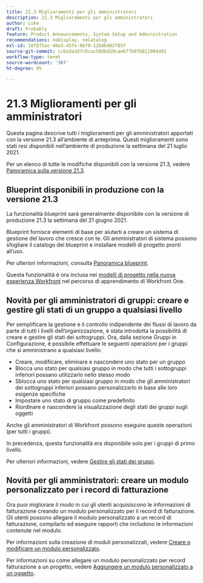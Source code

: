 ```yaml
---
title: 21.3 Miglioramenti per gli amministratori
description: 21.3 Miglioramenti per gli amministratori
author: Luke
draft: Probably
feature: Product Announcements, System Setup and Administration
recommendations: noDisplay, noCatalog
exl-id: 18f8f5ac-48a3-45fe-9bf0-12b4b402f85f
source-git-commit: ccba3a3d7c0cac50dbd29cae677b076811904a91
workflow-type: tm+mt
source-wordcount: '367'
ht-degree: 0%

---
```


# 21.3 Miglioramenti per gli amministratori

Questa pagina descrive tutti i miglioramenti per gli amministratori apportati con la versione 21.3 all’ambiente di anteprima. Questi miglioramenti sono stati resi disponibili nell’ambiente di produzione la settimana del 21 luglio 2021.

Per un elenco di tutte le modifiche disponibili con la versione 21.3, vedere [Panoramica sulla versione 21.3](../../../product-announcements/product-releases/21.3-release-activity/21-3-release-overview.md).

## Blueprint disponibili in produzione con la versione 21.3

La funzionalità blueprint sarà generalmente disponibile con la versione di produzione 21.3 la settimana del 21 giugno 2021.

Blueprint fornisce elementi di base per aiutarti a creare un sistema di gestione del lavoro che cresce con te. Gli amministratori di sistema possono sfogliare il catalogo dei blueprint e installare modelli di progetto pronti all’uso.

Per ulteriori informazioni, consulta [Panoramica blueprint](../../../administration-and-setup/blueprints/blueprints-overview.md).

Questa funzionalità è ora inclusa nei [modelli di progetto nella nuova esperienza Workfront](https://one.workfront.com/s/learningpath4/project-templates-in-the-new-workfront-experience-MCGLS7GRNLDZDFPF6AEOGIDZFDG4) nel percorso di apprendimento di Workfront One.

## Novità per gli amministratori di gruppi: creare e gestire gli stati di un gruppo a qualsiasi livello

Per semplificare la gestione e il controllo indipendente dei flussi di lavoro da parte di tutti i livelli dell’organizzazione, è stata introdotta la possibilità di creare e gestire gli stati dei sottogruppi. Ora, dalla sezione Gruppi in Configurazione, è possibile effettuare le seguenti operazioni per i gruppi che si amministrano a qualsiasi livello:

* Creare, modificare, eliminare e nascondere uno stato per un gruppo
* Blocca uno stato per qualsiasi gruppo in modo che tutti i sottogruppi inferiori possano utilizzarlo nello stesso modo
* Sblocca uno stato per qualsiasi gruppo in modo che gli amministratori dei sottogruppi inferiori possano personalizzarlo in base alle loro esigenze specifiche
* Impostare uno stato di gruppo come predefinito
* Riordinare e nascondere la visualizzazione degli stati dei gruppi sugli oggetti

Anche gli amministratori di Workfront possono eseguire queste operazioni (per tutti i gruppi).

In precedenza, questa funzionalità era disponibile solo per i gruppi di primo livello.

Per ulteriori informazioni, vedere [Gestire gli stati dei gruppi](../../../administration-and-setup/manage-groups/manage-group-statuses/manage-group-statuses.md).

## Novità per gli amministratori: creare un modulo personalizzato per i record di fatturazione

Ora puoi migliorare il modo in cui gli utenti acquisiscono le informazioni di fatturazione creando un modulo personalizzato per il record di fatturazione. Gli utenti possono allegare il modulo personalizzato a un record di fatturazione, compilarlo ed eseguire rapporti che includono le informazioni contenute nel modulo.

Per informazioni sulla creazione di moduli personalizzati, vedere [Creare o modificare un modulo personalizzato](../../../administration-and-setup/customize-workfront/create-manage-custom-forms/create-or-edit-a-custom-form.md).

Per informazioni su come allegare un modulo personalizzato per record fatturazione a un progetto, vedere [Aggiungere un modulo personalizzato a un oggetto](../../../workfront-basics/work-with-custom-forms/add-a-custom-form-to-an-object.md).

